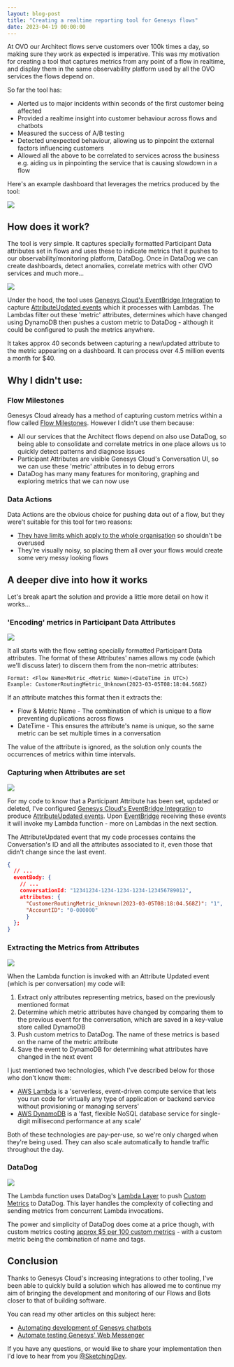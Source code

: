 ```yaml
---
layout: blog-post
title: "Creating a realtime reporting tool for Genesys flows"
date: 2023-04-19 00:00:00
---
```


At OVO our Architect flows serve customers over 100k times a day, so making sure they work as expected is
imperative. This was my motivation for creating a tool that captures metrics from any point of a flow in realtime, and
display them in the same observability platform used by all the OVO services the flows depend on.

So far the tool has:

* Alerted us to major incidents within seconds of the first customer being affected
* Provided a realtime insight into customer behaviour across flows and chatbots
* Measured the success of A/B testing
* Detected unexpected behaviour, allowing us to pinpoint the external factors influencing customers
* Allowed all the above to be correlated to services across the business e.g. aiding us in pinpointing the service that is causing slowdown in a flow

Here's an example dashboard that leverages the metrics produced by the tool:

![](../../assets/images/posts/2023-04-19-creating-a-realtime-reporting-tool-for-genesys-flows/dashboard.png)

## How does it work?

The tool is very simple. It captures specially formatted Participant Data attributes set in flows and uses these to indicate metrics that it pushes to our observability/monitoring platform, DataDog. Once in DataDog we can create dashboards, detect anomalies, correlate metrics with other OVO services and much more...

![](../../assets/images/posts/2023-04-19-creating-a-realtime-reporting-tool-for-genesys-flows/how-does-it-work.png)

Under the hood, the tool uses [Genesys Cloud's EventBridge Integration](https://help.mypurecloud.com/articles/about-the-amazon-eventbridge-integration/) to capture [AttributeUpdated events](https://developer.genesys.cloud/notificationsalerts/notifications/available-topics#v2-detail-events-conversation--id--attributes) which it processes with Lambdas. The Lambdas filter out these 'metric' attributes, determines which have changed using DynamoDB then pushes a custom metric to DataDog - although it could be configured to push the metrics anywhere.

It takes approx 40 seconds between capturing a new/updated attribute to the metric appearing on a dashboard. It can process over 4.5 million events a month for $40.

## Why I didn't use:

### Flow Milestones

Genesys Cloud already has a method of capturing custom metrics within a flow called [Flow Milestones](https://developer.genesys.cloud/blog/2021-06-10-flow-outcome-milestones/). However I didn't use them because:

* All our services that the Architect flows depend on also use DataDog, so being able to consolidate and correlate metrics in one place allows us to quickly detect patterns and diagnose issues
* Participant Attributes are visible Genesys Cloud's Conversation UI, so we can use these 'metric' attributes in to debug errors
* DataDog has many many features for monitoring, graphing and exploring metrics that we can now use

### Data Actions

Data Actions are the obvious choice for pushing data out of a flow, but they were't suitable for this tool for two reasons:

* [They have limits which apply to the whole organisation](https://developer.genesys.cloud/organization/organization/limits#data-actions) so shouldn't be overused
* They're visually noisy, so placing them all over your flows would create some very messy looking flows

## A deeper dive into how it works

Let's break apart the solution and provide a little more detail on how it works...

### 'Encoding' metrics in Participant Data Attributes

![](../../assets/images/posts/2023-04-19-creating-a-realtime-reporting-tool-for-genesys-flows/encoding-metrics.png)

It all starts with the flow setting specially formatted Participant Data attributes. The format of these Attributes' names allows my code (which we'll discuss later) to discern them from the non-metric attributes:

```
Format: <Flow Name>Metric_<Metric Name>(<DateTime in UTC>)
Example: CustomerRoutingMetric_Unknown(2023-03-05T08:18:04.568Z)
```

If an attribute matches this format then it extracts the:

* Flow & Metric Name - The combination of which is unique to a flow preventing duplications across flows
* DateTime  - This ensures the attribute's name is unique, so the same metric can be set multiple times in a conversation

The value of the attribute is ignored, as the solution only counts the occurrences of metrics within time intervals.

### Capturing when Attributes are set

![](../../assets/images/posts/2023-04-19-creating-a-realtime-reporting-tool-for-genesys-flows/capturing-set-attributes.png)

For my code to know that a Participant Attribute has been set, updated or deleted, I've configured [Genesys Cloud's EventBridge Integration](https://help.mypurecloud.com/articles/about-the-amazon-eventbridge-integration/) to produce [AttributeUpdated events](https://developer.genesys.cloud/notificationsalerts/notifications/available-topics#v2-detail-events-conversation--id--attributes). Upon [EventBridge](https://aws.amazon.com/eventbridge/) receiving these events it will invoke my Lambda function - more on Lambdas in the next section.

The AttributeUpdated event that my code processes contains the Conversation's ID and all the attributes associated to it, even those that didn't change since the last event.

```json
{
  // ...
  eventBody: {
    // ...
    conversationId: "12341234-1234-1234-1234-123456789012",
    attributes: {
      "CustomerRoutingMetric_Unknown(2023-03-05T08:18:04.568Z)": "1",
      "AccountID": "0-000000"
      }
  };
}
```

### Extracting the Metrics from Attributes

![](../../assets/images/posts/2023-04-19-creating-a-realtime-reporting-tool-for-genesys-flows/extracting-metrics.png)

When the Lambda function is invoked with an Attribute Updated event (which is per conversation) my code will:

1. Extract only attributes representing metrics, based on the previously mentioned format
2. Determine which metric attributes have changed by comparing them to the previous event for the conversation, which are saved in a key-value store called DynamoDB
3. Push custom metrics to DataDog. The name of these metrics is based on the name of the metric attribute
4. Save the event to DynamoDB for determining what attributes have changed in the next event


I just mentioned two technologies, which I've described below for those who don't know them:

* [AWS Lambda](https://aws.amazon.com/lambda/) is a 'serverless, event-driven compute service that lets you run code for virtually any type of application or backend service without provisioning or managing servers'
* [AWS DynamoDB](https://aws.amazon.com/dynamodb/) is a 'fast, flexible NoSQL database service for single-digit millisecond performance at any scale'


Both of these technologies are pay-per-use, so we're only charged when they're being used. They can also scale automatically to handle traffic throughout the day.

### DataDog

![](../../assets/images/posts/2023-04-19-creating-a-realtime-reporting-tool-for-genesys-flows/producing-to-datadog.png)

The Lambda function uses DataDog's [Lambda Layer](https://docs.datadoghq.com/serverless/libraries\_integrations/extension/) to push [Custom Metrics](https://docs.datadoghq.com/metrics/custom\_metrics/) to DataDog. This layer handles the complexity of collecting and sending metrics from concurrent Lambda invocations.


The power and simplicity of DataDog does come at a price though, with custom metrics costing [approx $5 per 100 custom metrics](https://www.datadoghq.com/pricing/list/) - with a custom metric being the combination of name and tags.

## Conclusion

Thanks to Genesys Cloud's increasing integrations to other tooling, I've been able to quickly build a solution which has allowed me to continue my aim of bringing the development and monitoring of our Flows and Bots closer to that of building software.


You can read my other articles on this subject here:

* [Automating development of Genesys chatbots](https://sketchingdev.co.uk/blog/automating-development-of-genesys-chatbots.html)
* [Automate testing Genesys' Web Messenger](https://sketchingdev.co.uk/blog/automate-testing-genesys-web-messenger.html)

If you have any questions, or would like to share your implementation then I'd love to hear from you
[@SketchingDev](https://twitter.com/SketchingDev).